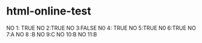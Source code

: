# html-online-test
NO 1: TRUE
NO 2:TRUE
NO 3:FALSE
N0 4: TRUE
NO 5:TRUE
N0 6:TRUE
NO 7:A
NO 8 :B
NO 9:C
NO 10:B
NO 11:B
